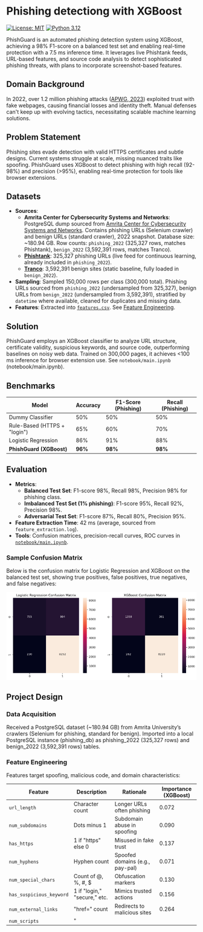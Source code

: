 # Phishing detectiong with XGBoost

[![License: MIT](https://img.shields.io/badge/License-MIT-yellow.svg)](https://opensource.org/licenses/MIT)
[![Python 3.12](https://img.shields.io/badge/python-3.12-blue.svg)](https://www.python.org/downloads/release/python-3120/)

PhishGuard is an automated phishing detection system using XGBoost, achieving a 98% F1-score on a balanced test set and enabling real-time protection with a 7.5 ms inference time. It leverages live Phishtank feeds, URL-based features, and source code analysis to detect sophisticated phishing threats, with plans to incorporate screenshot-based features.

## Domain Background
In 2022, over 1.2 million phishing attacks ([APWG, 2023](https://docs.apwg.org/reports/apwg_trends_report_q4_2022.pdf)) exploited trust with fake webpages, causing financial losses and identity theft. Manual defenses can't keep up with evolving tactics, necessitating scalable machine learning solutions.

## Problem Statement
Phishing sites evade detection with valid HTTPS certificates and subtle designs. Current systems struggle at scale, missing nuanced traits like spoofing. PhishGuard uses XGBoost to detect phishing with high recall (92-98%) and precision (>95%), enabling real-time protection for tools like browser extensions.
 
## Datasets
- **Sources**:  
  - **Amrita Center for Cybersecurity Systems and Networks**: PostgreSQL dump sourced from [Amrita Center for Cybersecurity Systems and Networks](https://www.amrita.edu/center/amrita-center-for-cybersecurity-systems-and-networks/). Contains phishing URLs (Selenium crawler) and benign URLs (standard crawler), 2022 snapshot. Database size: ~180.94 GB. Row counts: `phishing_2022` (325,327 rows, matches Phishtank), `benign_2022` (3,592,391 rows, matches Tranco).  
  - **[Phishtank](https://phishtank.org)**: 325,327 phishing URLs (live feed for continuous learning, already included in `phishing_2022`).  
  - **[Tranco](https://tranco-list.eu)**: 3,592,391 benign sites (static baseline, fully loaded in `benign_2022`).  
- **Sampling**: Sampled 150,000 rows per class (300,000 total). Phishing URLs sourced from `phishing_2022` (undersampled from 325,327), benign URLs from `benign_2022` (undersampled from 3,592,391), stratified by `datetime` where available, cleaned for duplicates and missing data.  
- **Features**: Extracted into [`features.csv`](data/features.csv). See [Feature Engineering](#feature-engineering).

## Solution
PhishGuard employs an XGBoost classifier to analyze URL structure, certificate validity, suspicious keywords, and source code, outperforming baselines on noisy web data. Trained on 300,000 pages, it achieves <100 ms inference for browser extension use. See `notebook/main.ipynb` (notebook/main.ipynb).

## Benchmarks
| Model               | Accuracy | F1-Score (Phishing) | Recall (Phishing) |
|---------------------|----------|---------------------|-------------------|
| Dummy Classifier    | 50%      | 50%                 | 50%               |
| Rule-Based (HTTPS + "login") | 65% | 60%                 | 70%               |
| Logistic Regression | 86%      | 91%                 | 88%               |
| **PhishGuard (XGBoost)** | **96%** | **98%**             | **98%**           |

## Evaluation
- **Metrics**:  
  - **Balanced Test Set**: F1-score 98%, Recall 98%, Precision 98% for phishing class.  
  - **Imbalanced Test Set (1% phishing)**: F1-score 95%, Recall 92%, Precision 98%.  
  - **Adversarial Test Set**: F1-score 87%, Recall 80%, Precision 95%.   
- **Feature Extraction Time**: 42 ms (average, sourced from `feature_extraction.log`).  
- **Tools**: Confusion matrices, precision-recall curves, ROC curves in [`notebook/main.ipynb`](notebook/main.ipynb).  

### Sample Confusion Matrix
Below is the confusion matrix for Logistic Regression and XGBoost on the balanced test set, showing true positives, false positives, true negatives, and false negatives:

![Confusion Matrix](confusion_matrix.png)

## Project Design

### Data Acquisition
Received a PostgreSQL dataset (~180.94 GB) from Amrita University’s crawlers (Selenium for phishing, standard for benign). Imported into a local PostgreSQL instance (phishing_db) as phishing_2022 (325,327 rows) and benign_2022 (3,592,391 rows) tables.

### Feature Engineering
Features target spoofing, malicious code, and domain characteristics:

| Feature                | Description                  | Rationale                  | Importance (XGBoost) |
|------------------------|------------------------------|----------------------------|----------------------|
| `url_length`           | Character count             | Longer URLs often phishing | 0.072                |
| `num_subdomains`       | Dots minus 1                | Subdomain abuse in spoofing| 0.090                |
| `has_https`            | 1 if "https" else 0         | Misused in fake trust      | 0.137                |
| `num_hyphens`          | Hyphen count                | Spoofed domains (e.g., pay-pal) | 0.071                |
| `num_special_chars`    | Count of @, %, #, $         | Obfuscation markers        | 0.130                |
| `has_suspicious_keyword`| 1 if "login," "secure," etc.| Mimics trusted actions     | 0.156                |
| `num_external_links`   | "href=" count               | Redirects to malicious sites | 0.264                |
| `num_scripts`          | "<script>" tag count        | Potential malicious code   | 0.079                |


**Note**: Screenshot features (e.g., CNN-extracted) are planned but not yet implemented due to missing screenshot data.

### Model Development
- **Split**: 60% train, 20% validation, 20% test.  
- **Imbalance Handling**: Dataset balanced by sampling (150,000 per class).  
- **Models**: Logistic Regression (`max_iter=1000`), XGBoost (`max_depth=6`, `learning_rate=0.1`).  
- **Tuning**: 5-fold CV, grid search on `max_depth`, `learning_rate`, `n_estimators`, `subsample`, `colsample_bytree`.  

### Deployment Plan
- **API**: Deploy as a Flask/FASTAPI service for real-time URL classification.  
- **Integration**: Prototype a browser extension to query the API for each visited URL.  
- **Scalability**: Use Docker and a load balancer for high traffic.  
- **Continuous Learning**: Retrain monthly with new Phishtank data, comparing performance on a validation set.

### Results
- **Balanced Test Set**:
  - **XGBoost**:
    - Recall (Phishing): 98%
    - F1-Score (Phishing): 98%
    - Accuracy: 96%
  - **Logistic Regression**:
    - Recall (Phishing): 88%
    - F1-Score (Phishing): 91%
    - Accuracy: 86%
- **Imbalanced Test Set (1% phishing)**:
  - **XGBoost**:
    - Recall (Phishing): 92%
    - F1-Score (Phishing): 95%
    - Accuracy: 99%
  - **Logistic Regression**:
    - Recall (Phishing): 87%
    - F1-Score (Phishing): 76%
    - Accuracy: 80%
- **Adversarial Test Set**:
  - **XGBoost**:
    - Recall (Phishing): 80%
    - F1-Score (Phishing): 87%
    - Accuracy: 90%

### Challenges and Limitations
- **Adversarial Vulnerability**: Recall drops to 80% on adversarial examples, indicating a need for adversarial training.
- **Screenshot Features**: Missing due to lack of screenshot data; future work includes collecting screenshots with `selenium`.
- **Zero-Day Attacks**: Not tested on recent phishing campaigns; future work includes evaluating on 2024 data.
- **Computational Cost**: Screenshot feature extraction (planned) may increase inference time, requiring optimization.

#### Future Work Roadmap
- **Adversarial Vulnerability**: Implement adversarial training with synthetic examples by Q2 2025, targeting a 90% F1-score on adversarial tests.
- **Screenshot Features**: Collect screenshot data using `selenium` by Q3 2025, extract features with ResNet50, aiming for <50 ms inference per screenshot.
- **Zero-Day Attacks**: Evaluate on 2024 phishing data by Q4 2025 to assess performance on recent campaigns.





